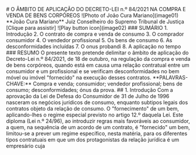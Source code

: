 <!-- I COLÓQUIO DE DIREITO CIVIL -->  # O ÂMBITO DE APLICAÇÃO DO DECRETO-LEI n.º 84/2021 NA COMPRA E VENDA DE BENS CORPÓREOS  ![Photo of João Cura Mariano](image01)  **João Cura Mariano**   Juiz Conselheiro do Supremo Tribunal de Justiça  [Clique para assistir] ![Play button icon](image02)  ### SUMÁRIO 1. Introdução 2. O contrato de compra e venda de consumo 3. O comprador consumidor 4. O vendedor profissional 5. Os bens de consumo 6. As desconformidades incluídas 7. O onus probandi 8. A aplicação no tempo  ### RESUMO O presente texto pretende delimitar o âmbito de aplicação do Decreto-Lei n.º 84/2021, de 18 de outubro, na regulação da compra e venda de bens corpóreos, quando está em causa uma relação contratual entre um consumidor e um profissional e se verificam desconformidades no bem móvel ou imóvel "fornecido" na execução desses contratos.  **PALAVRAS-CHAVE:** Compra e venda; consumidor; vendedor profissional; bens de consumo; desconformidades; ónus da prova.  ## 1. Introdução  Com a aprovação da Lei de Defesa do Consumidor de 31 de Julho de 1996 nasceram os negócios jurídicos de consumo, enquanto subtipos legais dos contratos objeto da relação de consumo. O "fornecimento" de um bem, aplicando-lhes o regime especial previsto no artigo 12.º daquela Lei. Este diploma (Lei n.º 24/96), ao introduzir regras mais favoráveis ao consumidor, a quem, na sequência de um acordo de um contrato, é "fornecido" um bem, limitou-se a prever um regime específico, nesta matéria, para os diferentes tipos contratuais em que um dos protagonistas da relação jurídica é um empresário cuja  <!-- 30 | COLÓQUIOS DO SUPREMO TRIBUNAL DE JUSTIÇA -->
